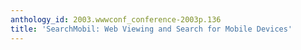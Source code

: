 ```yaml
---
anthology_id: 2003.wwwconf_conference-2003p.136
title: 'SearchMobil: Web Viewing and Search for Mobile Devices'
---
```

